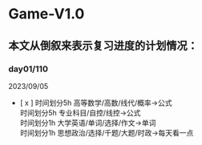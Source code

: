 # Game-V1.0

## 本文从倒叙来表示复习进度的计划情况：

### day01/110

2023/09/05

- [ x ] 时间划分5h  高等数学/高数/线代/概率→公式</br>
时间划分5h 专业科目/自控/线控→公式</br>
时间划分1h 大学英语/单词/选择/作文→单词</br>
时间划分1h 思想政治/选择/千题/大题/时政→每天看一点</br>
